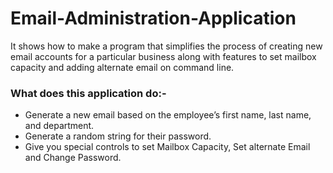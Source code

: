 # Email-Administration-Application
It shows how to make a program that simplifies the process of creating new email accounts for a particular business along with features to set mailbox capacity and adding alternate email on command line.

### What does this application do:-
<ul>
  <li>Generate a new email based on the employee’s first name, last name, and department.</li>
  <li>Generate a random string for their password.</li>
  <li>Give you special controls to set Mailbox Capacity, Set alternate Email and Change Password.</li>
 </ul>
 

